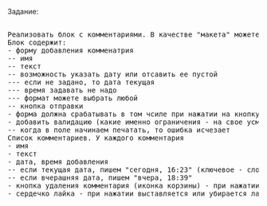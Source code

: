 Задание:
<pre>

Реализовать блок с комментариями. В качестве "макета" можете использовать любой сайт, с комментариями, который вам нравится. Требований по внешнему виду нет. Ключевое, чтобы более менее аккуратно смотрелось (не было "слипшегося текста" или наоборот космических отступов)
Блок содержит:
- форму добавления комменатрия
-- имя
-- текст
-- возможность указать дату или отсавить ее пустой
--- если не задано, то дата текущая
--- время задавать не надо
--- формат можете выбрать любой
-- кнопка отправки
- форма должна срабатывать в том чсиле при нажатии на кнопку enter
- добавить валидацию (какие именно ограничения - на свое усмотрение). Если форма заполнена некорректно (например, имя пустое), то рядом с полем сообщение об ошибке
-- когда в поле начинаем печатать, то ошибка исчезает
Список комментариев. У каждого комментария
- имя
- текст
- дата, время добавления
-- если текущая дата, пишем "сегодня, 16:23" (ключевое - слово сегодня, время подставляется)
-- если вчерашняя дата, пишем "вчера, 18:39"
- кнопка удаления комментария (иконка корзины) - при нажатии комментарий удаляется
- сердечко лайка - при нажатии выставляется или убирается лайк
</pre>

